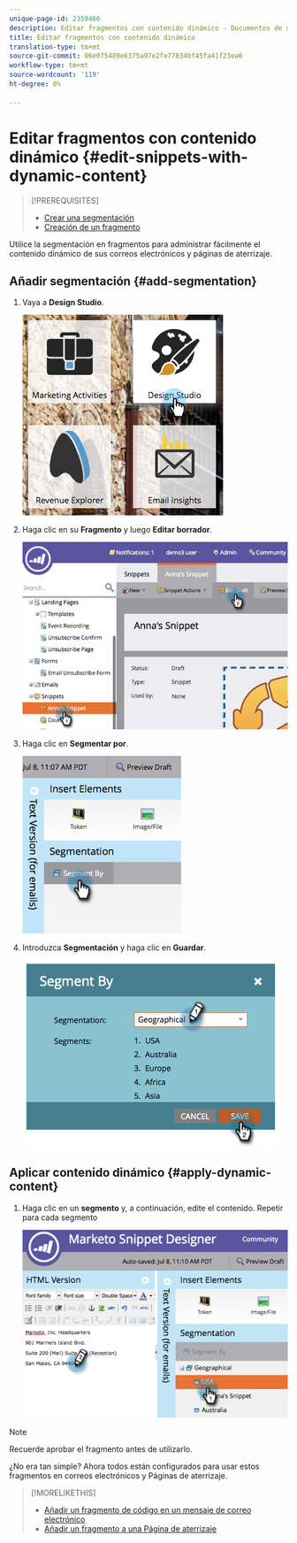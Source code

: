 ```yaml
---
unique-page-id: 2359466
description: Editar fragmentos con contenido dinámico - Documentos de marketing - Documentación del producto
title: Editar fragmentos con contenido dinámico
translation-type: tm+mt
source-git-commit: 06e0f5489e6375a97e2fe77834bf45fa41f23ea6
workflow-type: tm+mt
source-wordcount: '119'
ht-degree: 0%

---
```



# Editar fragmentos con contenido dinámico {#edit-snippets-with-dynamic-content}

>[!PREREQUISITES]
>
>* [Crear una segmentación](/help/marketo/product-docs/personalization/segmentation-and-snippets/segmentation/create-a-segmentation.md)
>* [Creación de un fragmento](/help/marketo/product-docs/personalization/segmentation-and-snippets/snippets/create-a-snippet.md)


Utilice la segmentación en fragmentos para administrar fácilmente el contenido dinámico de sus correos electrónicos y páginas de aterrizaje.

## Añadir segmentación {#add-segmentation}

1. Vaya a **Design Studio**.

   ![](assets/designstudio-1.png)

1. Haga clic en su **Fragmento** y luego **Editar borrador**.

   ![](assets/image2014-9-16-8-3a59-3a14.png)

1. Haga clic en **Segmentar por**.

   ![](assets/image2014-9-16-8-3a59-3a27.png)

1. Introduzca **Segmentación** y haga clic en **Guardar**.

   ![](assets/image2014-9-16-8-3a59-3a42.png)

## Aplicar contenido dinámico {#apply-dynamic-content}

1. Haga clic en un **segmento** y, a continuación, edite el contenido. Repetir para cada segmento

   ![](assets/image2014-9-16-8-3a59-3a59.png)

>[!NOTE]
>
>Recuerde aprobar el fragmento antes de utilizarlo.

¿No era tan simple? Ahora todos están configurados para usar estos fragmentos en correos electrónicos y Páginas de aterrizaje.

>[!MORELIKETHIS]
>
>* [Añadir un fragmento de código en un mensaje de correo electrónico](/help/marketo/product-docs/email-marketing/general/functions-in-the-editor/add-a-snippet-to-an-email.md)
>* [Añadir un fragmento a una Página de aterrizaje](/help/marketo/product-docs/demand-generation/landing-pages/personalizing-landing-pages/add-a-snippet-to-a-landing-page.md)

